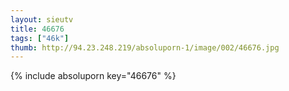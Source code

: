 ```yaml
--- 
layout: sieutv
title: 46676
tags: ["46k"]
thumb: http://94.23.248.219/absoluporn-1/image/002/46676.jpg
---
```

{% include absoluporn key="46676" %} 
